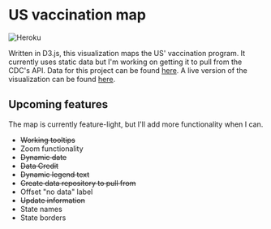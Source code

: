 # US vaccination map

![Heroku](https://pyheroku-badge.herokuapp.com/?app=covid-vac-us&style=flat-square)

Written in D3.js, this visualization maps the US' vaccination program. It currently uses static data but I'm working on getting it to pull from the CDC's API. Data for this project can be found [here](https://github.com/simprisms/vaccination-data). A live version of the visualization can be found [here](https://covid-vac-us.herokuapp.com).

## Upcoming features

The map is currently feature-light, but I'll add more functionality when I can.

- ~~Working tooltips~~
- Zoom functionality
- ~~Dynamic date~~
- ~~Data Credit~~
- ~~Dynamic legend text~~
- ~~Create data repository to pull from~~
- Offset "no data" label
- ~~Update information~~
- State names
- State borders
